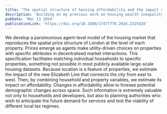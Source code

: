 ```yaml
---
title: 'The spatial structure of housing affordability and the impact of public infrastructure'
description: 'Building on my previous work on housing wealth inequality, I generalise my model to allow for property-specific characteristics. The aim of this paper is to endogenously produce the spatial price structure of London (from economic micro-level behaviour) to enable the impact of public infrastructure on housing affordability. The subtlety in this work is that housing affordability requires both matched data between properties and household characteristics, something unavailable in official statistical datasets, and that usually requires statistical matching techniques that ignore economic behaviours and incentives.'
pubDate: 'Mar 13 2024'
publicationLink: 'https://doi.org/10.1080/17477778.2024.2325428'
---
```


We develop a parsimonious agent-level model of the housing market that reproduces the spatial price structure of London at the level of each property. Prices emerge as agents make utility-driven choices on properties with specific attributes in decentralised market interactions. This specification facilitates matching individual households to specific properties, something not possible in most publicly available large-scale housing datasets. Because location is a feature of properties, we estimate the impact of the new Elizabeth Line that connects the city from east to west. Then, by combining household and property variables, we estimate its impact on affordability. Changes in affordability allow to foresee potential demographic changes across space. Such information is extremely valuable not only to households and developers, but also to planning authorities who wish to anticipate the future demand for services and test the viability of different local tax regimes.